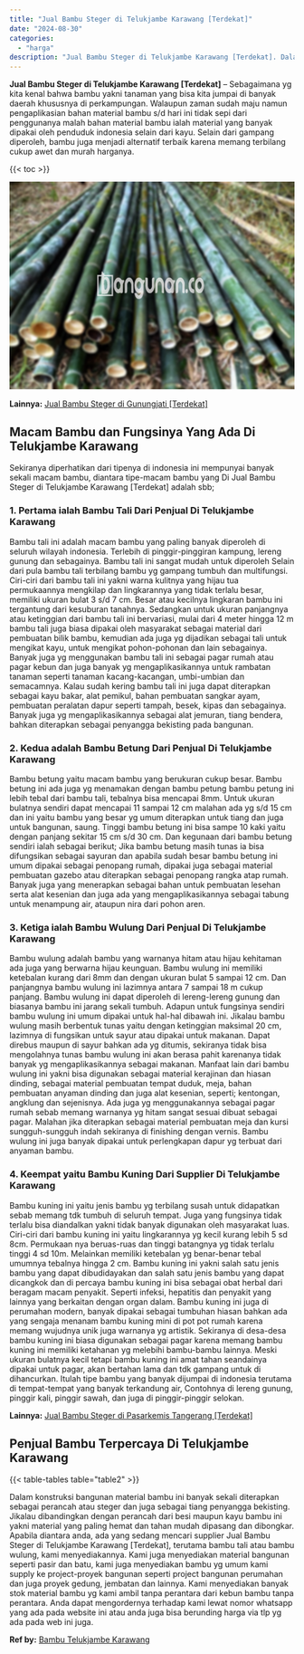 ```yaml
---
title: "Jual Bambu Steger di Telukjambe Karawang [Terdekat]"
date: "2024-08-30"
categories: 
  - "harga"
description: "Jual Bambu Steger di Telukjambe Karawang [Terdekat]. Dalam konstruksi bangunan material bambu ini banyak sekali diterapkan sebagai perancah atau steger dan j..."
---
```


**Jual Bambu Steger di Telukjambe Karawang \[Terdekat\]** – Sebagaimana yg kita kenal bahwa bambu yakni tanaman yang bisa kita jumpai di banyak daerah khususnya di perkampungan. Walaupun zaman sudah maju namun pengaplikasian bahan material bambu s/d hari ini tidak sepi dari penggunanya malah bahan material bambu ialah material yang banyak dipakai oleh penduduk indonesia selain dari kayu. Selain dari gampang diperoleh, bambu juga menjadi alternatif terbaik karena memang terbilang cukup awet dan murah harganya.

{{< toc >}}

![Jual Bambu Steger di Telukjambe Karawang [Terdekat]](/images/jual-bambu-tali-18.png)

**Lainnya:** [Jual Bambu Steger di Gunungjati \[Terdekat\]](https://bambu.bangunan.co/jual-bambu-steger-di-gunungjati-terdekat/)

## Macam Bambu dan Fungsinya Yang Ada Di Telukjambe Karawang

Sekiranya diperhatikan dari tipenya di indonesia ini mempunyai banyak sekali macam bambu, diantara tipe-macam bambu yang Di Jual Bambu Steger di Telukjambe Karawang \[Terdekat\] adalah sbb;

### 1\. Pertama ialah Bambu Tali Dari Penjual Di Telukjambe Karawang

Bambu tali ini adalah macam bambu yang paling banyak diperoleh di seluruh wilayah indonesia. Terlebih di pinggir-pinggiran kampung, lereng gunung dan sebagainya. Bambu tali ini sangat mudah untuk diperoleh Selain dari pula bambu tali terbilang bambu yg gampang tumbuh dan multifungsi. Ciri-ciri dari bambu tali ini yakni warna kulitnya yang hijau tua permukaannya mengkilap dan lingkarannya yang tidak terlalu besar, memiliki ukuran bulat 3 s/d 7 cm. Besar atau kecilnya lingkaran bambu ini tergantung dari kesuburan tanahnya. Sedangkan untuk ukuran panjangnya atau ketinggian dari bambu tali ini bervariasi, mulai dari 4 meter hingga 12 m bambu tali juga biasa dipakai oleh masyarakat sebagai material dari pembuatan bilik bambu, kemudian ada juga yg dijadikan sebagai tali untuk mengikat kayu, untuk mengikat pohon-pohonan dan lain sebagainya. Banyak juga yg menggunakan bambu tali ini sebagai pagar rumah atau pagar kebun dan juga banyak yg mengaplikasikannya untuk rambatan tanaman seperti tanaman kacang-kacangan, umbi-umbian dan semacamnya. Kalau sudah kering bambu tali ini juga dapat diterapkan sebagai kayu bakar, alat pemikul, bahan pembuatan sangkar ayam, pembuatan peralatan dapur seperti tampah, besek, kipas dan sebagainya. Banyak juga yg mengaplikasikannya sebagai alat jemuran, tiang bendera, bahkan diterapkan sebagai penyangga bekisting pada bangunan.

### 2\. Kedua adalah Bambu Betung Dari Penjual Di Telukjambe Karawang

Bambu betung yaitu macam bambu yang berukuran cukup besar. Bambu betung ini ada juga yg menamakan dengan bambu petung bambu petung ini lebih tebal dari bambu tali, tebalnya bisa mencapai 8mm. Untuk ukuran bulatnya sendiri dapat mencapai 11 sampai 12 cm malahan ada yg s/d 15 cm dan ini yaitu bambu yang besar yg umum diterapkan untuk tiang dan juga untuk bangunan, saung. Tinggi bambu betung ini bisa sampe 10 kaki yaitu dengan panjang sekitar 15 cm s/d 30 cm. Dan kegunaan dari bambu betung sendiri ialah sebagai berikut; Jika bambu betung masih tunas ia bisa difungsikan sebagai sayuran dan apabila sudah besar bambu betung ini umum dipakai sebagai penopang rumah, dipakai juga sebagai material pembuatan gazebo atau diterapkan sebagai penopang rangka atap rumah. Banyak juga yang menerapkan sebagai bahan untuk pembuatan lesehan serta alat kesenian dan juga ada yang mengaplikasikannya sebagai tabung untuk menampung air, ataupun nira dari pohon aren.

### 3\. Ketiga ialah Bambu Wulung Dari Penjual Di Telukjambe Karawang

Bambu wulung adalah bambu yang warnanya hitam atau hijau kehitaman ada juga yang berwarna hijau keunguan. Bambu wulung ini memiliki ketebalan kurang dari 8mm dan dengan ukuran bulat 5 sampai 12 cm. Dan panjangnya bambu wulung ini lazimnya antara 7 sampai 18 m cukup panjang. Bambu wulung ini dapat diperoleh di lereng-lereng gunung dan biasanya bambu ini jarang sekali tumbuh. Adapun untuk fungsinya sendiri bambu wulung ini umum dipakai untuk hal-hal dibawah ini. Jikalau bambu wulung masih berbentuk tunas yaitu dengan ketinggian maksimal 20 cm, lazimnya di fungsikan untuk sayur atau dipakai untuk makanan. Dapat direbus maupun di sayur bahkan ada yg ditumis, sekiranya tidak bisa mengolahnya tunas bambu wulung ini akan berasa pahit karenanya tidak banyak yg mengaplikasikannya sebagai makanan. Manfaat lain dari bambu wulung ini yakni bisa digunakan sebagai material kerajinan dan hiasan dinding, sebagai material pembuatan tempat duduk, meja, bahan pembuatan anyaman dinding dan juga alat kesenian, seperti; kentongan, angklung dan sejenisnya. Ada juga yg menggunakannya sebagai pagar rumah sebab memang warnanya yg hitam sangat sesuai dibuat sebagai pagar. Malahan jika diterapkan sebagai material pembuatan meja dan kursi sungguh-sungguh indah sekiranya di finishing dengan vernis. Bambu wulung ini juga banyak dipakai untuk perlengkapan dapur yg terbuat dari anyaman bambu.

### 4\. Keempat yaitu Bambu Kuning Dari Supplier Di Telukjambe Karawang

Bambu kuning ini yaitu jenis bambu yg terbilang susah untuk didapatkan sebab memang tdk tumbuh di seluruh tempat. Juga yang fungsinya tidak terlalu bisa diandalkan yakni tidak banyak digunakan oleh masyarakat luas. Ciri-ciri dari bambu kuning ini yaitu lingkarannya yg kecil kurang lebih 5 sd 8cm. Permukaan nya beruas-ruas dan tinggi batangnya yg tidak terlalu tinggi 4 sd 10m. Melainkan memiliki ketebalan yg benar-benar tebal umumnya tebalnya hingga 2 cm. Bambu kuning ini yakni salah satu jenis bambu yang dapat dibudidayakan dan salah satu jenis bambu yang dapat dicangkok dan di percaya bambu kuning ini bisa sebagai obat herbal dari beragam macam penyakit. Seperti infeksi, hepatitis dan penyakit yang lainnya yang berkaitan dengan organ dalam. Bambu kuning ini juga di perumahan modern, banyak dipakai sebagai tumbuhan hiasan bahkan ada yang sengaja menanam bambu kuning mini di pot pot rumah karena memang wujudnya unik juga warnanya yg artistik. Sekiranya di desa-desa bambu kuning ini biasa digunakan sebagai pagar karena memang bambu kuning ini memiliki ketahanan yg melebihi bambu-bambu lainnya. Meski ukuran bulatnya kecil tetapi bambu kuning ini amat tahan seandainya dipakai untuk pagar, akan bertahan lama dan tdk gampang untuk di dihancurkan. Itulah tipe bambu yang banyak dijumpai di indonesia terutama di tempat-tempat yang banyak terkandung air, Contohnya di lereng gunung, pinggir kali, pinggir sawah, dan juga di pinggir-pinggir selokan.

**Lainnya:** [Jual Bambu Steger di Pasarkemis Tangerang \[Terdekat\]](https://bambu.bangunan.co/jual-bambu-steger-di-pasarkemis-tangerang-terdekat/)

## Penjual Bambu Terpercaya Di Telukjambe Karawang

{{< table-tables table="table2" >}}

Dalam konstruksi bangunan material bambu ini banyak sekali diterapkan sebagai perancah atau steger dan juga sebagai tiang penyangga bekisting. Jikalau dibandingkan dengan perancah dari besi maupun kayu bambu ini yakni material yang paling hemat dan tahan mudah dipasang dan dibongkar. Apabila diantara anda, ada yang sedang mencari supplier Jual Bambu Steger di Telukjambe Karawang \[Terdekat\], terutama bambu tali atau bambu wulung, kami menyediakannya. Kami juga menyediakan material bangunan seperti pasir dan batu, kami juga menyediakan bambu yg umum kami supply ke project-proyek bangunan seperti project bangunan perumahan dan juga proyek gedung, jembatan dan lainnya. Kami menyediakan banyak stok material bambu yg kami ambil tanpa perantara dari kebun bambu tanpa perantara. Anda dapat mengordernya terhadap kami lewat nomor whatsapp yang ada pada website ini atau anda juga bisa berunding harga via tlp yg ada pada web ini juga.

**Ref by:** [Bambu Telukjambe Karawang](https://id.wikipedia.org/wiki/Bambu)
